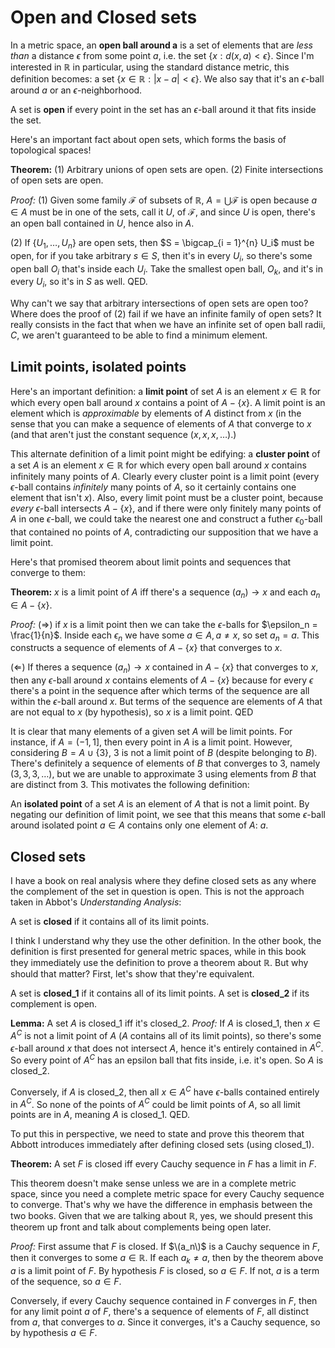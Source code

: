 # Open and Closed sets

In a metric space, an **open ball around a** is a set of elements that are *less than* a distance $\epsilon$ from some point $a$, i.e. the set $\left\{{x : d(x,a) < \epsilon}\right\}$. Since I'm interested in $\mathbb{R}$ in particular, using the standard distance metric, this definition becomes: a set $\left\{{x \in \mathbb{R} : |x-a| < \epsilon}\right\}$. We also say that it's an $\epsilon$-ball around $a$ or an $\epsilon$-neighborhood.

A set is **open** if every point in the set has an $\epsilon$-ball around it that fits inside the set.

Here's an important fact about open sets, which forms the basis of topological spaces!

**Theorem:** (1) Arbitrary unions of open sets are open. (2) Finite intersections of open sets are open.

*Proof:* (1) Given some family $\mathcal{F}$ of subsets of $\mathbb{R}$, $A = \bigcup \mathcal{F}$ is open because $a \in A$ must be in one of the sets, call it $U$, of $\mathcal{F}$, and since $U$ is open, there's an open ball contained in $U$, hence also in $A$.

(2) If $\left\{{U_1, \ldots, U_n}\right\}$ are open sets, then $S = \bigcap_{i = 1}^{n} U_i$ must be open, for if you take arbitrary $s \in S$, then it's in every $U_i$, so there's some open ball $O_i$ that's inside each $U_i$. Take the smallest open ball, $O_k$, and it's in every $U_i$, so it's in $S$ as well. QED.

Why can't we say that arbitrary intersections of open sets are open too? Where does the proof of (2) fail if we have an infinite family of open sets? It really consists in the fact that when we have an infinite set of open ball radii, $C$, we aren't guaranteed to be able to find a minimum element.

## Limit points, isolated points

Here's an important definition: a **limit point** of set $A$ is an element $x \in \mathbb{R}$ for which every open ball around $x$ contains a point of $A - \left\{{x}\right\}$. A limit point is an element which is *approximable* by elements of $A$ distinct from $x$ (in the sense that you can make a sequence of elements of $A$ that converge to $x$ (and that aren't just the constant sequence $(x, x, x, \ldots)$.)

This alternate definition of a limit point might be edifying: a **cluster point** of a set $A$ is an element $x \in \mathbb{R}$ for which every open ball around $x$ contains infinitely many points of $A$. Clearly every cluster point is a limit point (every $\epsilon$-ball contains *infinitely* many points of $A$, so it certainly contains one element that isn't $x$). Also, every limit point must be a cluster point, because *every* $\epsilon$-ball intersects $A - \left\{x\right\}$, and if there were only finitely many points of $A$ in one $\epsilon$-ball, we could take the nearest one and construct a futher $\epsilon_0$-ball that contained no points of $A$, contradicting our supposition that we have a limit point.

Here's that promised theorem about limit points and sequences that converge to them:

**Theorem:** $x$ is a limit point of $A$ iff there's a sequence $(a_n) \rightarrow x$ and each $a_n \in A - \left\{{x}\right\}$.

*Proof:* $(\Rightarrow)$ if $x$ is a limit point then we can take the $\epsilon$-balls for $\epsilon_n = \frac{1}{n}$. Inside each $\epsilon_n$ we have some $a \in A, a \neq x$, so set $a_n = a$. This constructs a sequence of elements of $A - \left\{{x}\right\}$ that converges to $x$.

$(\Leftarrow)$ If theres a sequence $(a_n) \rightarrow x$ contained in $A - \left\{{x}\right\}$ that converges to $x$, then any $\epsilon$-ball around $x$ contains elements of $A - \left\{{x}\right\}$ because for every $\epsilon$ there's a point in the sequence after which terms of the sequence are all within the $\epsilon$-ball around $x$. But terms of the sequence are elements of $A$ that are not equal to $x$ (by hypothesis), so $x$ is a limit point. QED

It is clear that many elements of a given set $A$ will be limit points. For instance, if $A = (-1, 1]$, then every point in $A$ is a limit point. However, considering $B = A \cup \left\{{3}\right\}$, $3$ is not a limit point of $B$ (despite belonging to $B$). There's definitely a sequence of elements of $B$ that converges to $3$, namely $(3,3,3,\ldots)$, but we are unable to approximate $3$ using elements from $B$ that are distinct from $3$. This motivates the following definition:

An **isolated point** of a set $A$ is an element of $A$ that is not a limit point. By negating our definition of limit point, we see that this means that some $\epsilon$-ball around isolated point $a \in A$ contains only one element of $A$: $a$.


## Closed sets

I have a book on real analysis where they define closed sets as any where the complement of the set in question is open. This is not the approach taken in Abbot's *Understanding Analysis*:

A set is **closed** if it contains all of its limit points.

I think I understand why they use the other definition. In the other book, the definition is first presented for general metric spaces, while in this book they immediately use the definition to prove a theorem about $\mathbb{R}$. But why should that matter? First, let's show that they're equivalent.

A set is **closed_1** if it contains all of its limit points. A set is **closed_2** if its complement is open.

**Lemma:** A set $A$ is closed_1 iff it's closed_2.
*Proof:* If $A$ is closed_1, then $x \in A^C$ is not a limit point of $A$ ($A$ contains all of its limit points), so there's some $\epsilon$-ball around $x$ that does not intersect $A$, hence it's entirely contained in $A^C$. So every point of $A^C$ has an epsilon ball that fits inside, i.e. it's open. So $A$ is closed_2.

Conversely, if $A$ is closed_2, then all $x \in A^C$ have $\epsilon$-balls contained entirely in $A^C$. So none of the points of $A^C$ could be limit points of $A$, so all limit points are in $A$, meaning $A$ is closed_1. QED.

To put this in perspective, we need to state and prove this theorem that Abbott introduces immediately after defining closed sets (using closed_1).

**Theorem:** A set $F$ is closed iff every Cauchy sequence in $F$ has a limit in $F$.

This theorem doesn't make sense unless we are in a complete metric space, since you need a complete metric space for every Cauchy sequence to converge. That's why we have the difference in emphasis between the two books. Given that we are talking about $\mathbb{R}$, yes, we should present this theorem up front and talk about complements being open later.

*Proof:* First assume that $F$ is closed. If $\(a_n\)$ is a Cauchy sequence in $F$, then it converges to some $a \in \mathbb{R}$. If each $a_k \neq a$, then by the theorem above $a$ is a limit point of $F$. By hypothesis $F$ is closed, so $a \in F$. If not, $a$ is a term of the sequence, so $a \in F$.

Conversely, if every Cauchy sequence contained in $F$ converges in $F$, then for any  limit point $a$ of $F$, there's a sequence of elements of $F$, all distinct from $a$, that converges to $a$. Since it converges, it's a Cauchy sequence, so by hypothesis $a \in F$.
